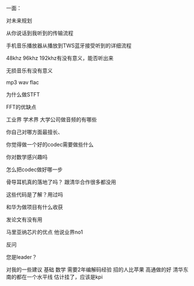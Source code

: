 
一面：

对未来规划

从你说话到我听到的传输流程

手机音乐播放器从播放到TWS蓝牙接受听到的详细流程

48khz 96khz 192khz有没有意义，能否听出来

无损音乐有没有意义

mp3 wav flac

为什么做STFT

FFT的优缺点

工业界 学术界 大学公司做音频的有哪些

你自己对哪方面最擅长、

你觉得做一个好的codec需要做些什么

你对数学感兴趣吗

怎么把codec做好哪一步

骨导耳机真的落地了吗？ 跟清华合作很多都没用

这些代码是了解？用过吗

和华为做项目有什么收获

发论文有没有用

马里亚纳芯片的优点
他说业界no1

反问

您是leader？

对我的一些建议
基础 数学 需要2年编解码经验 招的人比苹果 高通做的好 清华东南的都在一个水平线
估计挂了，应该是kpi